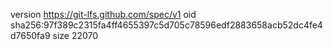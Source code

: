 version https://git-lfs.github.com/spec/v1
oid sha256:97f389c2315fa4ff4655397c5d705c78596edf2883658acb52dc4fe4d7650fa9
size 22070
